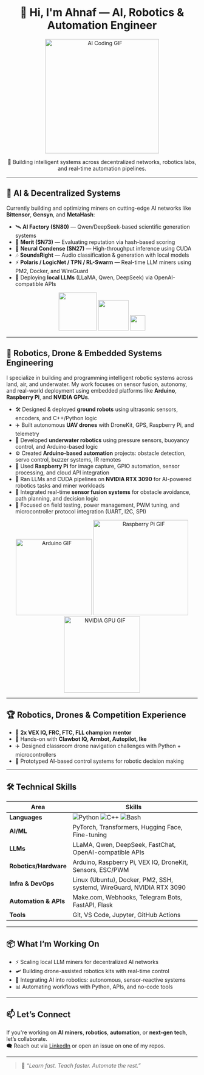 <h1 align="center">👋 Hi, I'm Ahnaf — AI, Robotics & Automation Engineer</h1>

<p align="center">
  <img src="https://github.com/abhisheknaiidu/abhisheknaiidu/raw/master/code.gif" width="300" alt="AI Coding GIF"/>
</p>

<p align="center">
  🧠 Building intelligent systems across decentralized networks, robotics labs, and real-time automation pipelines.
</p>

---

## 🧠 AI & Decentralized Systems

Currently building and optimizing miners on cutting-edge AI networks like **Bittensor**, **Gensyn**, and **MetaHash**:

- 🛰️ **AI Factory (SN80)** — Qwen/DeepSeek-based scientific generation systems  
- 🔐 **Merit (SN73)** — Evaluating reputation via hash-based scoring  
- 🧠 **Neural Condense (SN27)** — High-throughput inference using CUDA  
- 🎶 **SoundsRight** — Audio classification & generation with local models  
- ⚡ **Polaris / LogicNet / TPN / RL-Swarm** — Real-time LLM miners using PM2, Docker, and WireGuard  
- 🧪 Deploying **local LLMs** (LLaMA, Qwen, DeepSeek) via OpenAI-compatible APIs

<p align="center">
  <img src="https://huggingface.co/front/assets/huggingface_logo-noborder.svg" width="100" />
  <img src="https://www.docker.com/wp-content/uploads/2022/03/vertical-logo-monochromatic.png" width="80" />
  <img src="https://cdn-icons-png.flaticon.com/512/11388/11388354.png" width="40" />
</p>

---

## 🤖 Robotics, Drone & Embedded Systems Engineering

I specialize in building and programming intelligent robotic systems across land, air, and underwater. My work focuses on sensor fusion, autonomy, and real-world deployment using embedded platforms like **Arduino**, **Raspberry Pi**, and **NVIDIA GPUs**.

- 🛠️ Designed & deployed **ground robots** using ultrasonic sensors, encoders, and C++/Python logic  
- ✈️ Built autonomous **UAV drones** with DroneKit, GPS, Raspberry Pi, and telemetry  
- 🌊 Developed **underwater robotics** using pressure sensors, buoyancy control, and Arduino-based logic  
- ⚙️ Created **Arduino-based automation** projects: obstacle detection, servo control, buzzer systems, IR remotes  
- 🍓 Used **Raspberry Pi** for image capture, GPIO automation, sensor processing, and cloud API integration  
- 🔋 Ran LLMs and CUDA pipelines on **NVIDIA RTX 3090** for AI-powered robotics tasks and miner workloads  
- 🤖 Integrated real-time **sensor fusion systems** for obstacle avoidance, path planning, and decision logic  
- 🧪 Focused on field testing, power management, PWM tuning, and microcontroller protocol integration (UART, I2C, SPI)

<p align="center">
  <img src="https://raw.githubusercontent.com/makermelissa/makermelissa/master/images/arduino.gif" width="200" alt="Arduino GIF" />
  <img src="https://www.raspberrypi.com/app/uploads/2021/07/Raspberry-Pi-400.gif" width="250" alt="Raspberry Pi GIF" />
  <img src="https://cdn.dribbble.com/users/1472201/screenshots/6120898/nvidia_dribbble.gif" width="200" alt="NVIDIA GPU GIF" />
</p>

---

## 🏆 Robotics, Drones & Competition Experience

- 🏅 **2x VEX IQ, FRC, FTC, FLL champion mentor**  
- 🔧 Hands-on with **Clawbot IQ, Armbot, Autopilot, Ike**  
- ✈️ Designed classroom drone navigation challenges with Python + microcontrollers  
- 🧩 Prototyped AI-based control systems for robotic decision making  

---

## 🛠️ Technical Skills

| Area                   | Skills |
|------------------------|--------|
| **Languages**          | ![Python](https://img.shields.io/badge/-Python-3776AB?logo=python&logoColor=white) ![C++](https://img.shields.io/badge/-C++-00599C?logo=c%2B%2B&logoColor=white) ![Bash](https://img.shields.io/badge/-Bash-4EAA25?logo=gnubash&logoColor=white) |
| **AI/ML**              | PyTorch, Transformers, Hugging Face, Fine-tuning |
| **LLMs**               | LLaMA, Qwen, DeepSeek, FastChat, OpenAI-compatible APIs |
| **Robotics/Hardware**  | Arduino, Raspberry Pi, VEX IQ, DroneKit, Sensors, ESC/PWM |
| **Infra & DevOps**     | Linux (Ubuntu), Docker, PM2, SSH, systemd, WireGuard, NVIDIA RTX 3090 |
| **Automation & APIs**  | Make.com, Webhooks, Telegram Bots, FastAPI, Flask |
| **Tools**              | Git, VS Code, Jupyter, GitHub Actions |

---

## 📦 What I’m Working On

- ⚡ Scaling local LLM miners for decentralized AI networks  
- 🛩️ Building drone-assisted robotics kits with real-time control  
- 🤖 Integrating AI into robotics: autonomous, sensor-reactive systems  
- 📊 Automating workflows with Python, APIs, and no-code tools  

---

## 📫 Let’s Connect

If you're working on **AI miners**, **robotics**, **automation**, or **next-gen tech**, let’s collaborate.  
🗨️ Reach out via [LinkedIn](https://www.linkedin.com/) or open an issue on one of my repos.

---

> 🔁 *“Learn fast. Teach faster. Automate the rest.”*


